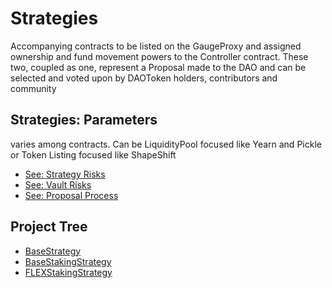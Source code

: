 # Strategies

Accompanying contracts to be listed on the GaugeProxy and assigned ownership and fund movement powers to the Controller contract. These two, coupled as one, represent a Proposal made to the DAO and can be selected and voted upon by DAOToken holders, contributors and community

## Strategies: Parameters

varies among contracts. Can be LiquidityPool focused like Yearn and Pickle or Token Listing focused like ShapeShift

* [See: Strategy Risks](https://docs.yearn.finance/resources/risks/strategy-risks)
* [See: Vault Risks](https://docs.yearn.finance/resources/risks/vault-risks)
* [See: Proposal Process](https://docs.yearn.finance/governance/proposal-process)

## Project Tree

* [BaseStrategy](./strategies/base_strategy.md)
* [BaseStakingStrategy](./strategies/base_staking_strategy.md)
* [FLEXStakingStrategy](./strategies/flex_staking_strategy.md)
